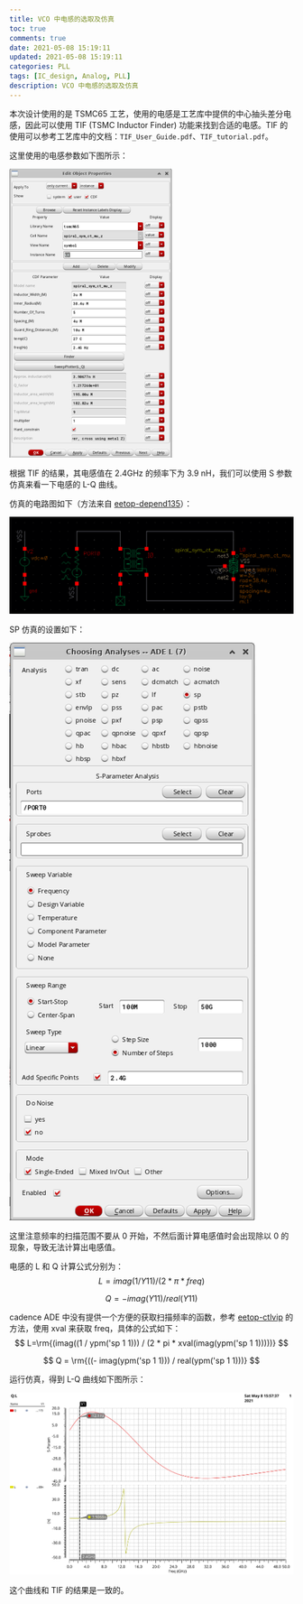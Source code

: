 ```yaml
---
title: VCO 中电感的选取及仿真
toc: true
comments: true
date: 2021-05-08 15:19:11
updated: 2021-05-08 15:19:11
categories: PLL
tags: [IC_design, Analog, PLL]
description: VCO 中电感的选取及仿真
---
```


本次设计使用的是 TSMC65 工艺，使用的电感是工艺库中提供的中心抽头差分电感，因此可以使用 TIF (TSMC Inductor Finder) 功能来找到合适的电感。TIF 的使用可以参考工艺库中的文档：`TIF_User_Guide.pdf`、`TIF_tutorial.pdf`。

这里使用的电感参数如下图所示：

<img src="inductor/ind.png" alt="ind" style="zoom:50%;" />

根据 TIF 的结果，其电感值在 2.4GHz 的频率下为 3.9 nH，我们可以使用 S 参数仿真来看一下电感的 L-Q 曲线。

仿真的电路图如下（方法来自 [eetop-depend135](http://bbs.eetop.cn/forum.php?mod=redirect&goto=findpost&ptid=292661&pid=6034926)）：

![schematic](inductor/schematic.png)

SP 仿真的设置如下：

![sp](inductor/sp.png)

这里注意频率的扫描范围不要从 0 开始，不然后面计算电感值时会出现除以 0 的现象，导致无法计算出电感值。

电感的 L 和 Q 计算公式分别为：
$$
L= imag(1/Y11)/(2*\pi * freq)
$$

$$
Q = -imag(Y11)/real(Y11)
$$

cadence ADE 中没有提供一个方便的获取扫描频率的函数，参考 [eetop-ctlvip](http://bbs.eetop.cn/forum.php?mod=redirect&goto=findpost&ptid=702628&pid=9612242) 的方法，使用 xval 来获取 freq，具体的公式如下：
$$
L=\rm{(imag((1 / ypm('sp 1 1))) / (2 * pi * xval(imag(ypm('sp 1 1)))))}
$$

$$
Q = \rm{((- imag(ypm('sp 1 1))) / real(ypm('sp 1 1)))}
$$

运行仿真，得到 L-Q 曲线如下图所示：

![L-Q](inductor/L-Q.svg)

这个曲线和 TIF 的结果是一致的。